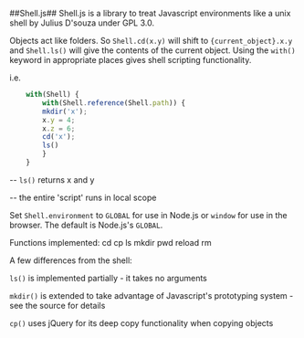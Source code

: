 ##Shell.js##
Shell.js is a library to treat Javascript environments like a unix shell by Julius D'souza under GPL 3.0.

Objects act like folders. So `Shell.cd(x.y)` will shift to `{current_object}.x.y` and `Shell.ls()` will give the contents of the current object. Using the `with()` keyword in appropriate places gives shell scripting functionality.

i.e.
```javascript
    with(Shell) {
    	with(Shell.reference(Shell.path)) {
    	mkdir('x');
    	x.y = 4;
    	x.z = 6;
    	cd('x');
    	ls()
    	}
    }
```

-- `ls()` returns x and y

-- the entire 'script' runs in local scope

Set `Shell.environment` to `GLOBAL` for use in Node.js or `window` for use in the browser. The default is Node.js's `GLOBAL`.

Functions implemented:
cd	cp	ls	mkdir	pwd	reload	rm

A few differences from the shell:

`ls()` is implemented partially - it takes no arguments

`mkdir()` is extended to take advantage of Javascript's prototyping system - see the source for details

`cp()` uses jQuery for its deep copy functionality when copying objects
